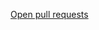 [Open pull requests](https://github.com/pulls?q=is%3Aopen+is%3Apr+archived%3Afalse+user%3Aitpplasma+)
